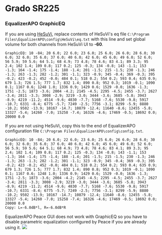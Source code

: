 # Grado SR225
### EqualizerAPO GraphicEQ
If you are using [HeSuVi](https://sourceforge.net/projects/hesuvi/), replace contents of HeSuVi's eq file `C:\Program Files\EqualizerAPO\config\HeSuVi\eq.txt` with this line and set global volume for both channels from HeSuVi UI to **-60**.
```
GraphicEQ: 10 -84; 20 6.0; 22 6.0; 23 6.0; 25 6.0; 26 6.0; 28 6.0; 30 6.0; 32 6.0; 35 6.0; 37 6.0; 40 6.0; 42 6.0; 45 6.0; 49 6.0; 52 6.0; 56 5.9; 59 5.6; 64 5.1; 68 4.9; 73 4.8; 78 4.6; 83 4.1; 89 3.3; 95 2.4; 102 1.4; 109 0.8; 117 0.2; 125 -0.3; 134 -0.8; 143 -1.1; 153 -1.3; 164 -1.4; 175 -1.4; 188 -1.4; 201 -1.5; 215 -1.5; 230 -1.3; 246 -1.3; 263 -1.3; 282 -1.2; 301 -1.1; 323 -0.9; 345 -0.4; 369 -0.3; 395 -0.2; 423 -0.2; 452 -0.0; 484 0.1; 518 0.2; 554 0.2; 593 0.4; 635 0.9; 679 1.3; 726 1.5; 777 1.7; 832 1.4; 890 0.8; 952 0.3; 1019 -0.1; 1090 0.1; 1167 0.6; 1248 1.0; 1336 0.9; 1429 0.6; 1529 -0.0; 1636 -1.3; 1751 -2.5; 1873 -3.6; 2004 -4.2; 2145 -4.5; 2295 -4.5; 2455 -3.7; 2627 -3.4; 2811 -3.3; 3008 -2.9; 3219 -3.0; 3444 -3.6; 3685 -5.8; 3943 -8.9; 4219 -11.2; 4514 -9.6; 4830 -7.7; 5168 -7.6; 5530 -9.8; 5917 -10.7; 6331 -8.4; 6775 -5.7; 7249 -2.5; 7756 -3.1; 8299 -5.9; 8880 -10.2; 9502 -13.9; 10167 -14.7; 10879 -12.4; 11640 -8.6; 12455 -5.8; 13327 -5.4; 14260 -7.0; 15258 -7.4; 16326 -4.6; 17469 -0.5; 18692 0.0; 20000 0.0
```
If you are not using HeSuVi, copy this to the end of EqualizerAPO configuration file `C:\Program Files\EqualizerAPO\config\config.txt`.
```
GraphicEQ: 10 -84; 20 6.0; 22 6.0; 23 6.0; 25 6.0; 26 6.0; 28 6.0; 30 6.0; 32 6.0; 35 6.0; 37 6.0; 40 6.0; 42 6.0; 45 6.0; 49 6.0; 52 6.0; 56 5.9; 59 5.6; 64 5.1; 68 4.9; 73 4.8; 78 4.6; 83 4.1; 89 3.3; 95 2.4; 102 1.4; 109 0.8; 117 0.2; 125 -0.3; 134 -0.8; 143 -1.1; 153 -1.3; 164 -1.4; 175 -1.4; 188 -1.4; 201 -1.5; 215 -1.5; 230 -1.3; 246 -1.3; 263 -1.3; 282 -1.2; 301 -1.1; 323 -0.9; 345 -0.4; 369 -0.3; 395 -0.2; 423 -0.2; 452 -0.0; 484 0.1; 518 0.2; 554 0.2; 593 0.4; 635 0.9; 679 1.3; 726 1.5; 777 1.7; 832 1.4; 890 0.8; 952 0.3; 1019 -0.1; 1090 0.1; 1167 0.6; 1248 1.0; 1336 0.9; 1429 0.6; 1529 -0.0; 1636 -1.3; 1751 -2.5; 1873 -3.6; 2004 -4.2; 2145 -4.5; 2295 -4.5; 2455 -3.7; 2627 -3.4; 2811 -3.3; 3008 -2.9; 3219 -3.0; 3444 -3.6; 3685 -5.8; 3943 -8.9; 4219 -11.2; 4514 -9.6; 4830 -7.7; 5168 -7.6; 5530 -9.8; 5917 -10.7; 6331 -8.4; 6775 -5.7; 7249 -2.5; 7756 -3.1; 8299 -5.9; 8880 -10.2; 9502 -13.9; 10167 -14.7; 10879 -12.4; 11640 -8.6; 12455 -5.8; 13327 -5.4; 14260 -7.0; 15258 -7.4; 16326 -4.6; 17469 -0.5; 18692 0.0; 20000 0.0
Copy: L=-6.0dB*l, R=-6.0dB*R
```
EqualizerAPO Peace GUI does not work with GraphicEQ so you have to disable parametric equalization configured by Peace if you are already using it.
![](https://raw.githubusercontent.com/jaakkopasanen/AutoEq/master/results/Sonoma%20Model%20One/headphoncecom/onear/Grado%20SR225/Grado%20SR225.png)
